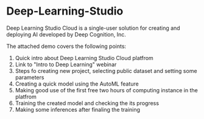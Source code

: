 # Deep-Learning-Studio
Deep Learning Studio Cloud is a single-user solution for creating and deploying AI developed by Deep Cognition, Inc.

The attached demo covers the following points:
1. Quick intro about Deep Learning Studio Cloud platfrom
2. Link to "Intro to Deep Learning" webinar
3. Steps fo creating new project, selecting public dataset and setting some parameters
4. Creating a quick model using the AutoML feature
5. Making good use of the first free two hours of computing instance in the platfrom
6. Training the created model and checking the its progress
7. Making some inferences after finaling the training
